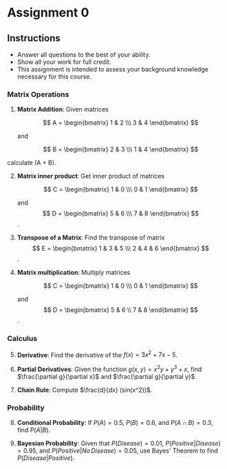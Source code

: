 # Assignment 0

## Instructions

- Answer all questions to the best of your ability.
- Show all your work for full credit.
- This assignment is intended to assess your background knowledge necessary for this course.

### Matrix Operations

1. **Matrix Addition**: Given matrices
   
   $$
   A = \begin{bmatrix} 1 & 2 \\\ 3 & 4 \end{bmatrix}
   $$
   
   and 
   
   $$
   B = \begin{bmatrix} 2 & 3 \\\ 1 & 4 \end{bmatrix}
   $$
   
calculate (A + B).

2. **Matrix inner product**: Get inner product of matrices 
   
   $$
   C = \begin{bmatrix} 1 & 0 \\\ 0 & 1 \end{bmatrix}
   $$
   
   and 
   $$
   D = \begin{bmatrix} 5 & 6 \\\ 7 & 8 \end{bmatrix}
   $$.

3. **Transpose of a Matrix**: Find the transpose of matrix
   $$
   E = \begin{bmatrix} 1 & 3 & 5 \\\ 2 & 4 & 6 \end{bmatrix}
   $$.

4. **Matrix multiplication**: Multiply matrices 
   
   $$
   C = \begin{bmatrix} 1 & 0 \\\ 0 & 1 \end{bmatrix}
   $$
   
   and 
   $$
   D = \begin{bmatrix} 5 & 6 \\ 7 & 8 \end{bmatrix}
   $$.

### Calculus

5. **Derivative**: Find the derivative of the 
   $f(x) = 3x^2 + 7x - 5$.

6. **Partial Derivatives**: Given the function $g(x, y) = x^2 y + y^3 + x$, find $\frac{\partial g}{\partial x}$ and $\frac{\partial g}{\partial y}$.

7. **Chain Rule**: Compute $\frac{d}{dx} (sin(x^2))$.

### Probability

8. **Conditional Probability**: If $P(A) = 0.5$, $P(B) = 0.6$, and $P(A \cap B) = 0.3$, find $P(A | B)$.

9. **Bayesian Probability**: Given that $P(Disease) = 0.01$, $P(Positive | Disease) = 0.95$, and $P(Positive | No\, Disease) = 0.05$, use Bayes' Theorem to find $P(Disease | Positive)$.

